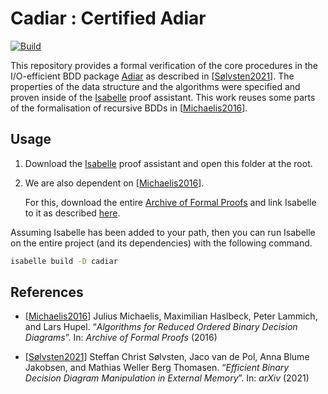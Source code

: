 # Cadiar : Certified Adiar

[![Build](https://github.com/SSoelvsten/cadiar/actions/workflows/ci.yml/badge.svg?branch=main)](https://github.com/SSoelvsten/cadiar/actions/workflows/ci.yml)

This repository provides a formal verification of the core procedures in the
I/O-efficient BDD package [Adiar](https://github.com/SSoelvsten/adiar) as
described in [[Sølvsten2021](#references)]. The properties of the data structure
and the algorithms were specified and proven inside of the
[Isabelle](https://isabelle.in.tum.de/) proof assistant. This work reuses some
parts of the formalisation of recursive BDDs in [[Michaelis2016](#references)].

## Usage

1. Download the [Isabelle](https://isabelle.in.tum.de/) proof assistant and open
   this folder at the root.

2. We are also dependent on [[Michaelis2016](#references)].

   For this, download the entire [Archive of Formal
   Proofs](https://www.isa-afp.org/download.html) and link Isabelle to it as
   described [here](https://www.isa-afp.org/using.html).

Assuming Isabelle has been added to your path, then you can run Isabelle on the
entire project (and its dependencies) with the following command.
```bash
isabelle build -D cadiar
```

## References

- [[Michaelis2016](https://isa-afp.org/entries/ROBDD.html)] Julius Michaelis,
  Maximilian Haslbeck, Peter Lammich, and Lars Hupel. “_Algorithms for Reduced
  Ordered Binary Decision Diagrams_”. In: _Archive of Formal Proofs_ (2016)

- [[Sølvsten2021](https://arxiv.org/abs/2104.12101)]
  Steffan Christ Sølvsten, Jaco van de Pol, Anna Blume Jakobsen, and Mathias
  Weller Berg Thomasen. “_Efficient Binary Decision Diagram Manipulation in
  External Memory_”. In: _arXiv_ (2021)

